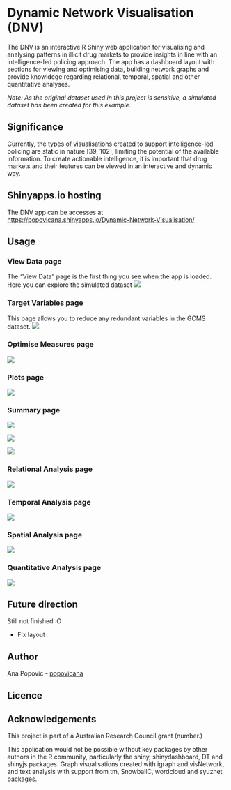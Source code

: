 
# Dynamic Network Visualisation (DNV)

The DNV is an interactive R Shiny web application for visualising and
analysing patterns in illicit drug markets to provide insights in line
with an intelligence-led policing approach. The app has a dashboard
layout with sections for viewing and optimising data, building network
graphs and provide knowldege regarding relational, temporal, spatial and
other quantitative analyses.

*Note: As the original dataset used in this project is sensitive, a
simulated dataset has been created for this example.*

## Significance

Currently, the types of visualisations created to support
intelligence-led policing are static in nature \[39, 102\]; limiting the
potential of the available information. To create actionable
intelligence, it is important that drug markets and their features can
be viewed in an interactive and dynamic way.

## Shinyapps.io hosting

The DNV app can be accesses at
<https://popovicana.shinyapps.io/Dynamic-Network-Visualisation/>

## Usage

### View Data page

The “View Data” page is the first thing you see when the app is loaded.
Here you can explore the simulated dataset ![](Images/01_View_Data.png)

### Target Variables page

This page allows you to reduce any redundant variables in the GCMS
dataset. ![](Images/02_Tar_Var.png)

### Optimise Measures page

![](Images/03_Optimise.png)

### Plots page

![](Images/04_Network_plots.png)

### Summary page

![](Images/05_Lookup.png)

![](Images/06_Variables.png)

![](Images/07_Correlation.png)

### Relational Analysis page

![](Images/08_Relational.png)

### Temporal Analysis page

![](Images/09_Temporal.png)

### Spatial Analysis page

![](Images/10_Spatail.png)

### Quantitative Analysis page

![](Images/11_Quant.png)

## Future direction

Still not finished :O

  - Fix layout

## Author

Ana Popovic - [popovicana](https://github.com/PopovicAna)

## Licence

## Acknowledgements

This project is part of a Australian Research Council grant (number.)

This application would not be possible without key packages by other
authors in the R community, particularly the shiny, shinydashboard, DT
and shinyjs packages. Graph visualisations created with igraph and
visNetwork, and text analysis with support from tm, SnowballC, wordcloud
and syuzhet packages.
